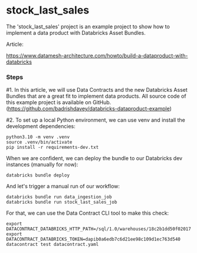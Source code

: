 # stock_last_sales

The 'stock_last_sales' project is an example project to show how to implement a data product with 
Databricks Asset Bundles.

Article: 

https://www.datamesh-architecture.com/howto/build-a-dataproduct-with-databricks

### Steps 

#1. In this article, we will use Data Contracts and the new Databricks Asset Bundles that are a great fit to implement data products. All source code of this example project is available on GitHub.(https://github.com/badrishdavey/databricks-dataproduct-example)


#2. To set up a local Python environment, we can use venv and install the development dependencies:

```
python3.10 -m venv .venv
source .venv/bin/activate
pip install -r requirements-dev.txt
```

When we are confident, we can deploy the bundle to our Databricks dev instances (manually for now):

```
databricks bundle deploy
```

And let's trigger a manual run of our workflow:
```
databricks bundle run data_ingestion_job
databricks bundle run stock_last_sales_job
```


For that, we can use the Data Contract CLI tool to make this check:

```
export DATACONTRACT_DATABRICKS_HTTP_PATH=/sql/1.0/warehouses/18c2b1dd50f02017
export DATACONTRACT_DATABRICKS_TOKEN=dapib0a6edb7c6d21ee98c109d1ec763d540
datacontract test datacontract.yaml
```

